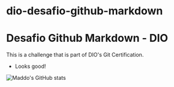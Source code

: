# dio-desafio-github-markdown
# Desafio Github Markdown - DIO

This is a challenge that is part of DIO's Git Certification.

- Looks good!

![Maddo's GitHub stats](https://github-readme-stats.vercel.app/api?username=profmaddo&show_icons=true&theme=merko)
